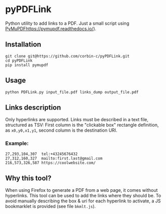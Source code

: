 # pyPDFLink

Python utility to add links to a PDF. Just a small script using [PyMuPDF]()https://pymupdf.readthedocs.io/).

## Installation

```
git clone git@https://github.com/corbin-c/pyPDFLink.git
cd pyPDFLink
pip install pymupdf
```

## Usage

`python PDFLink.py input_file.pdf links_dump output_file.pdf`

## Links description

Only hyperlinks are supported. Links must be described in a text file,
structured as TSV: First column is the "clickable box" rectangle definition,
as `x0,y0,x1,y1`, second column is the destination URI.

### Example:

```
27,293,104,307	tel:+43245676432
27,312,160,327	mailto:first.last@gmail.com
216,573,326,587	https://coolwebsite.com/
```

## Why this tool?

When using Firefox to generate a PDF from a web page, it comes without
hyperlinks. This tool can be used to add the links where they should be. To
avoid manually describing the box & uri for each hyperlink to activate, a
JS bookmarklet is provided (see file `bkmlt.js`).
